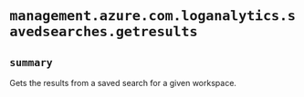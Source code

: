 # `management.azure.com.loganalytics.savedsearches.getresults`

## `summary`
Gets the results from a saved search for a given workspace.


